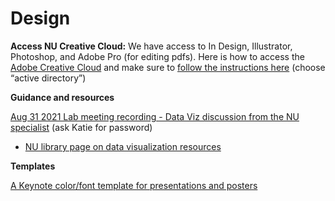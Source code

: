 # Design

**Access NU Creative Cloud:** We have access to In Design, Illustrator, Photoshop, and Adobe Pro (for editing pdfs). 
Here is how to access the [Adobe Creative Cloud](https://adobe.northeastern.edu/) and 
make sure to [follow the instructions here](https://service.northeastern.edu/ogs?id=kb_article&sys_id=4128ecdb1b42745069590dc1604bcbb2) (choose “active directory”)

**Guidance and resources**

[Aug 31 2021 Lab meeting recording - Data Viz discussion from the NU specialist](https://northeastern.zoom.us/rec/share/L4GY5DKi6XCi1nf8_RxkzyGyu6NAojZd4nsNsL1WpxiEfNp5qe_PHd5An9ngPANS.49r97rNHCjo5PNSH) (ask Katie for password)

* [NU library page on data visualization resources](https://subjectguides.lib.neu.edu/dataviz/tutorials)

**Templates**

[A Keynote color/font template for presentations and posters](https://github.com/DrK-Lo/lotterhoslabprotocols/raw/gh-pages/ClassicPresentationTheme.key)
